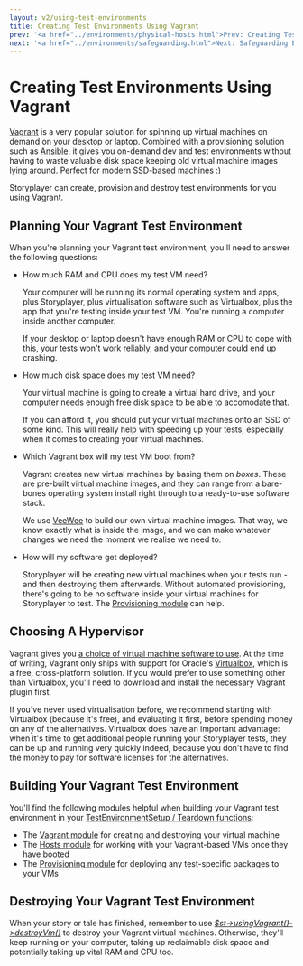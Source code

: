 ```yaml
---
layout: v2/using-test-environments
title: Creating Test Environments Using Vagrant
prev: '<a href="../environments/physical-hosts.html">Prev: Creating Test Environments On Physical Hosts</a>'
next: '<a href="../environments/safeguarding.html">Next: Safeguarding Environments</a>'
---
```


# Creating Test Environments Using Vagrant

[Vagrant](http://vagrantup.com) is a very popular solution for spinning up virtual machines on demand on your desktop or laptop.  Combined with a provisioning solution such as [Ansible](http://www.ansibleworks.com), it gives you on-demand dev and test environments without having to waste valuable disk space keeping old virtual machine images lying around.  Perfect for modern SSD-based machines :)

Storyplayer can create, provision and destroy test environments for you using Vagrant.

## Planning Your Vagrant Test Environment

When you're planning your Vagrant test environment, you'll need to answer the following questions:

* How much RAM and CPU does my test VM need?

  Your computer will be running its normal operating system and apps, plus Storyplayer, plus virtualisation software such as Virtualbox, plus the app that you're testing inside your test VM.  You're running a computer inside another computer.

  If your desktop or laptop doesn't have enough RAM or CPU to cope with this, your tests won't work reliably, and your computer could end up crashing.

* How much disk space does my test VM need?

  Your virtual machine is going to create a virtual hard drive, and your computer needs enough free disk space to be able to accomodate that.

  If you can afford it, you should put your virtual machines onto an SSD of some kind.  This will really help with speeding up your tests, especially when it comes to creating your virtual machines.

* Which Vagrant box will my test VM boot from?

  Vagrant creates new virtual machines by basing them on _boxes_.  These are pre-built virtual machine images, and they can range from a bare-bones operating system install right through to a ready-to-use software stack.

  We use [VeeWee](https://github.com/jedi4ever/veewee) to build our own virtual machine images.  That way, we know exactly what is inside the image, and we can make whatever changes we need the moment we realise we need to.

* How will my software get deployed?

  Storyplayer will be creating new virtual machines when your tests run - and then destroying them afterwards.  Without automated provisioning, there's going to be no software inside your virtual machines for Storyplayer to test.  The [Provisioning module](../modules/provisioning/index.html) can help.

## Choosing A Hypervisor

Vagrant gives you [a choice of virtual machine software to use](http://docs.vagrantup.com/v2/providers/index.html).  At the time of writing, Vagrant only ships with support for Oracle's [Virtualbox](https://www.virtualbox.org/), which is a free, cross-platform solution.  If you would prefer to use something other than Virtualbox, you'll need to download and install the necessary Vagrant plugin first.

If you've never used virtualisation before, we recommend starting with Virtualbox (because it's free), and evaluating it first, before spending money on any of the alternatives.  Virtualbox does have an important advantage: when it's time to get additional people running your Storyplayer tests, they can be up and running very quickly indeed, because you don't have to find the money to pay for software licenses for the alternatives.

## Building Your Vagrant Test Environment

You'll find the following modules helpful when building your Vagrant test environment in your [TestEnvironmentSetup / Teardown functions](../stories/test-environment-setup-teardown.html):

* The [Vagrant module](../modules/vagrant/index.html) for creating and destroying your virtual machine
* The [Hosts module](../modules/host/index.html) for working with your Vagrant-based VMs once they have booted
* The [Provisioning module](../modules/provisioning/index.html) for deploying any test-specific packages to your VMs

## Destroying Your Vagrant Test Environment

When your story or tale has finished, remember to use _[$st->usingVagrant()->destroyVm()](../modules/vagrant/usingVagrant.html#destroyvm)_ to destroy your Vagrant virtual machines.  Otherwise, they'll keep running on your computer, taking up reclaimable disk space and potentially taking up vital RAM and CPU too.